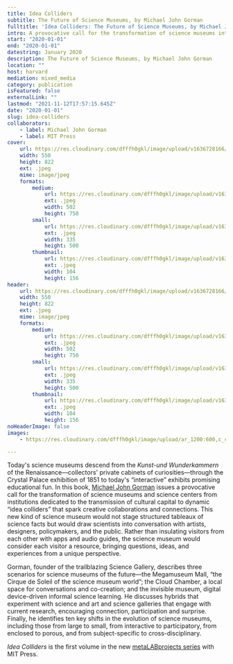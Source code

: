 ```yaml
---
title: Idea Colliders
subtitle: The Future of Science Museums, by Michael John Gorman
fulltitle: 'Idea Colliders: The Future of Science Museums, by Michael John Gorman'
intro: A provocative call for the transformation of science museums into “idea colliders” that spark creative collaborations and connections.
start: "2020-01-01"
end: "2020-01-01"
datestring: January 2020
description: The Future of Science Museums, by Michael John Gorman
location: ""
host: harvard
mediation: mixed_media
category: publication
isFeatured: false
externalLink: ""
lastmod: "2021-11-12T17:57:15.645Z"
date: "2020-01-01"
slug: idea-colliders
collaborators:
    - label: Michael John Gorman
    - label: MIT Press
cover:
    url: https://res.cloudinary.com/dfffh0gkl/image/upload/v1636728166/ideacolliders_fe4058d24e.jpg
    width: 550
    height: 822
    ext: .jpeg
    mime: image/jpeg
    formats:
        medium:
            url: https://res.cloudinary.com/dfffh0gkl/image/upload/v1636728167/medium_ideacolliders_fe4058d24e.jpg
            ext: .jpeg
            width: 502
            height: 750
        small:
            url: https://res.cloudinary.com/dfffh0gkl/image/upload/v1636728167/small_ideacolliders_fe4058d24e.jpg
            ext: .jpeg
            width: 335
            height: 500
        thumbnail:
            url: https://res.cloudinary.com/dfffh0gkl/image/upload/v1636728166/thumbnail_ideacolliders_fe4058d24e.jpg
            ext: .jpeg
            width: 104
            height: 156
header:
    url: https://res.cloudinary.com/dfffh0gkl/image/upload/v1636728166/ideacolliders_fe4058d24e.jpg
    width: 550
    height: 822
    ext: .jpeg
    mime: image/jpeg
    formats:
        medium:
            url: https://res.cloudinary.com/dfffh0gkl/image/upload/v1636728167/medium_ideacolliders_fe4058d24e.jpg
            ext: .jpeg
            width: 502
            height: 750
        small:
            url: https://res.cloudinary.com/dfffh0gkl/image/upload/v1636728167/small_ideacolliders_fe4058d24e.jpg
            ext: .jpeg
            width: 335
            height: 500
        thumbnail:
            url: https://res.cloudinary.com/dfffh0gkl/image/upload/v1636728166/thumbnail_ideacolliders_fe4058d24e.jpg
            ext: .jpeg
            width: 104
            height: 156
noHeaderImage: false
images:
    - https://res.cloudinary.com/dfffh0gkl/image/upload/ar_1200:600,c_crop/c_limit,h_1200,w_600/v1636728166/ideacolliders_fe4058d24e.jpg

---
```

Today's science museums descend from the *Kunst-und Wunderkammern* of the Renaissance—collectors' private cabinets of curiosities—through the Crystal Palace exhibition of 1851 to today's “interactive” exhibits promising educational fun. In this book, [Michael John Gorman](https://twitter.com/michaeljohng) issues a provocative call for the transformation of science museums and science centers from institutions dedicated to the transmission of cultural capital to dynamic “idea colliders” that spark creative collaborations and connections. This new kind of science museum would not stage structured tableaux of science facts but would draw scientists into conversation with artists, designers, policymakers, and the public. Rather than insulating visitors from each other with apps and audio guides, the science museum would consider each visitor a resource, bringing questions, ideas, and experiences from a unique perspective.

Gorman, founder of the trailblazing Science Gallery, describes three scenarios for science museums of the future—the Megamuseum Mall, “the Cirque de Soleil of the science museum world”; the Cloud Chamber, a local space for conversations and co-creation; and the invisible museum, digital device-driven informal science learning. He discusses hybrids that experiment with science and art and science galleries that engage with current research, encouraging connection, participation and surprise. Finally, he identifies ten key shifts in the evolution of science museums, including those from large to small, from interactive to participatory, from enclosed to porous, and from subject-specific to cross-disciplinary.

*Idea Colliders* is the first volume in the new [metaLABprojects series](https://mitpress.mit.edu/books/series/metalabprojects) with MIT Press.